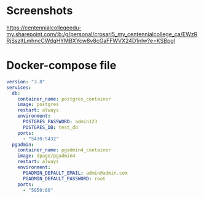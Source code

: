 # Screenshots

https://centennialcollegeedu-my.sharepoint.com/:b:/g/personal/crosari5_my_centennialcollege_ca/EWzRRjSszltLmhncCWdgHYMBXYcw8v8cGaFFWVX24D1nIw?e=KSBpgl

# Docker-compose file

```yml
version: "3.8"
services:
  db:
    container_name: postgres_container
    image: postgres
    restart: always
    environment:
      POSTGRES_PASSWORD: admin123
      POSTGRES_DB: test_db
    ports:
      - "5430:5432"
  pgadmin:
    container_name: pgadmin4_container
    image: dpage/pgadmin4
    restart: always
    environment:
      PGADMIN_DEFAULT_EMAIL: admin@admin.com
      PGADMIN_DEFAULT_PASSWORD: root
    ports:
      - "5050:80"
```
